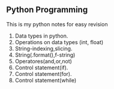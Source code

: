 ## Python Programming
This is my python notes for easy revision
1. Data types in python.
2. Operations on data types (int, float)
3. String-indexing,slicing.
4. String(.format(),f-string)
5. Operatores(and,or,not)
6. Control statement(if).
7. Control statement(for).
8. Control statement(while)

